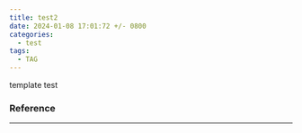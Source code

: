 ```yaml
---
title: test2
date: 2024-01-08 17:01:72 +/- 0800
categories:
  - test
tags:
  - TAG
---
```

template test


### Reference
---
